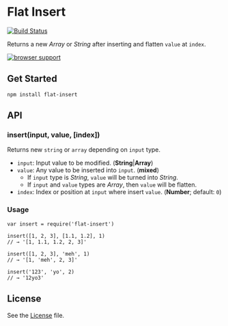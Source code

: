 # Flat Insert
[![Build Status](https://travis-ci.org/grindcode/flat-insert.svg?branch=master)](https://travis-ci.org/grindcode/flat-insert)

Returns a new _Array_ or _String_ after inserting and flatten `value` at `index`.

[![browser support](https://ci.testling.com/grindcode/flat-insert.png)
](https://ci.testling.com/grindcode/flat-insert)

## Get Started
```
npm install flat-insert
```

## API
### insert(input, value, [index])
Returns new `string` or `array` depending on `input` type.
* `input`: Input value to be modified. (**String**|**Array**)
* `value`: Any value to be inserted into `input`. (**mixed**)
  *  If `input` type is _String_, `value` will be turned into _String_.
  *  If `input` and `value` types are _Array_, then `value` will be flatten.
* `index`: Index or position at `input` where insert `value`. (**Number**; default: `0`)

### Usage
```
var insert = require('flat-insert')

insert([1, 2, 3], [1.1, 1.2], 1)
// → '[1, 1.1, 1.2, 2, 3]'

insert([1, 2, 3], 'meh', 1)
// → '[1, 'meh', 2, 3]'

insert('123', 'yo', 2)
// → '12yo3'
```

## License
See the [License](LICENSE) file.
